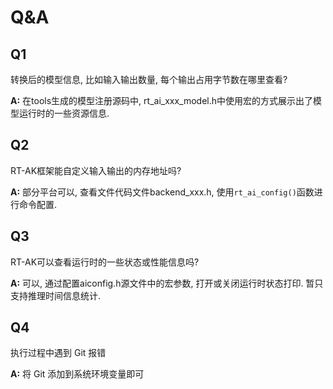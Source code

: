 # Q&A

## Q1

转换后的模型信息, 比如输入输出数量, 每个输出占用字节数在哪里查看? 

**A:** 在tools生成的模型注册源码中, rt_ai_xxx_model.h中使用宏的方式展示出了模型运行时的一些资源信息.

## Q2

RT-AK框架能自定义输入输出的内存地址吗?

**A:** 部分平台可以, 查看文件代码文件backend_xxx.h, 使用`rt_ai_config()`函数进行命令配置.

## Q3

RT-AK可以查看运行时的一些状态或性能信息吗? 

**A:** 可以, 通过配置aiconfig.h源文件中的宏参数, 打开或关闭运行时状态打印. 暂只支持推理时间信息统计.

## Q4

执行过程中遇到 Git 报错

**A:** 将 Git 添加到系统环境变量即可

